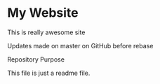 # My Website

This is really awesome site

Updates made on master on GitHub before rebase

Repository Purpose

This file is just a readme file.
